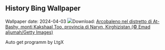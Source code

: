 ## History Bing Wallpaper
Wallpaper date: 2024-04-03
![](https://www.bing.com/th?id=OHR.KyrgyzstanRainbow_IT-IT9404693194_UHD.jpg&w=1000)Download: [Arcobaleno nel distretto di At-Bashy, monti Kakshaal Too, provincia di Naryn, Kirghizistan (© Emad aljumah/Getty Images)](https://www.bing.com/th?id=OHR.KyrgyzstanRainbow_IT-IT9404693194_UHD.jpg)

Auto get programm by LtgX
